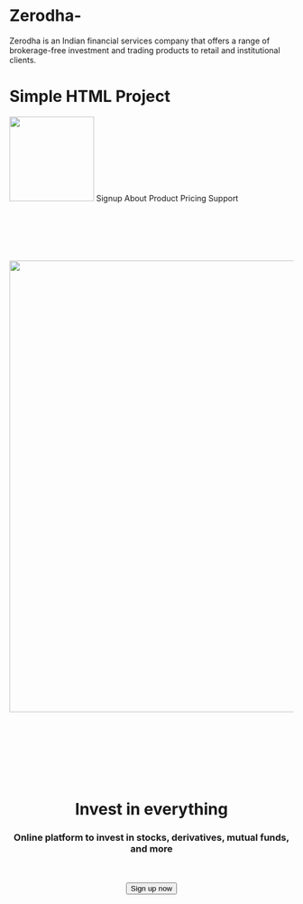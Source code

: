 # Zerodha-
 Zerodha is an Indian financial services company that offers a range of brokerage-free investment and trading products to retail and institutional clients.

 # Simple HTML Project
 <div>
    <img width="150" src="logo.svg"></img>
    <span>
        Signup
    </span>
    <span>
        About
    </span>
    <span>
        Product
    </span>
    <span>
        Pricing
    </span>
    <span>
        Support
    </span>
</div>
<br></br>
<br></br>
<br></br>
<center>
    <img src="photo.png" width="800" ></img>
</center>

<br></br>
<br></br>
<br></br>
<center>
    <h1>Invest in everything </h1>
</center>
<center>
<h3> Online platform to invest in stocks, derivatives, mutual funds, and more
</h3>
</center>
<br></br>
<center>
      <button>Sign up now</button>
</center>

